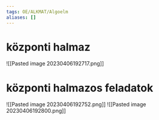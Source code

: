```yaml
---
tags: OE/ALKMAT/Algoelm 
aliases: []
---
```

# központi halmaz
![[Pasted image 20230406192717.png]]
# központi halmazos feladatok
![[Pasted image 20230406192752.png]]
![[Pasted image 20230406192800.png]]